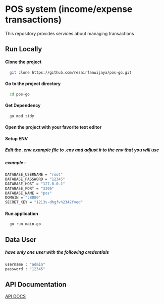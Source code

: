 # POS system (income/expense transactions)

This repository provides services about managing transactions

## Run Locally


#### Clone the project

```bash
  git clone https://github.com/rezairfanwijaya/pos-go.git
```

#### Go to the project directory

```bash
  cd pos-go
```

#### Get Dependency
```bash
  go mod tidy
```

#### Open the project with your favorite text editor

#### Setup ENV
##### Edit the .env.example file to .env and adjust it to the env that you will use
##### example :
```bash
DATABASE_USERNAME = "root"
DATABASE_PASSWORD = "12345"
DATABASE_HOST = "127.0.0.1"
DATABASE_PORT = "3306"
DATABASE_NAME = "pos"
DOMAIN = ":8080"
SECRET_KEY = "1213v-dhgfvh2342fved"
```

#### Run application
```bash
  go run main.go
```

## Data User 
##### have only one user with the following credentials
```bash
username : "admin"
password : "12345"
``` 

## API Documentation
[API DOCS](https://documenter.getpostman.com/view/11940636/2s93CUJWFy)

